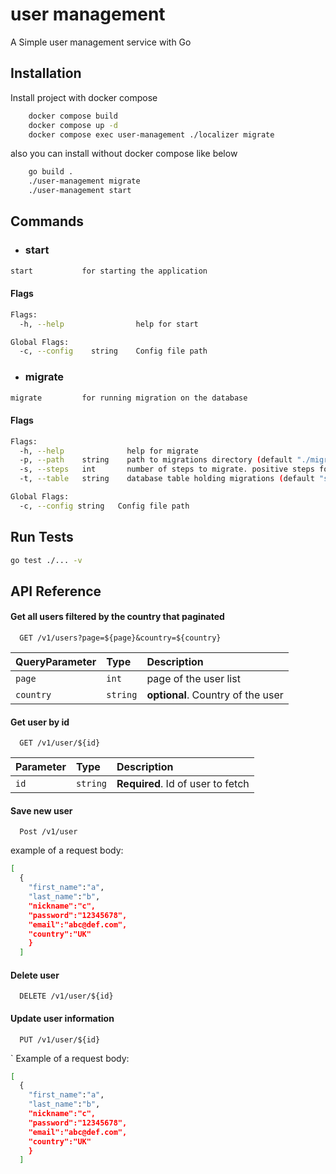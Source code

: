 # user management
A Simple user management service with Go

## Installation

Install project with docker compose

```bash
    docker compose build
    docker compose up -d
    docker compose exec user-management ./localizer migrate
```
also you can install without docker compose like below
```bash
    go build .
    ./user-management migrate
    ./user-management start
```

## Commands
- ### start
 ```bash
 start           for starting the application
 ```
#### Flags
```bash 
Flags:
  -h, --help                help for start

Global Flags:
  -c, --config    string    Config file path
```
- ### migrate

```bash
migrate         for running migration on the database
```

#### Flags
``` bash
Flags:
  -h, --help              help for migrate
  -p, --path    string    path to migrations directory (default "./migrations")
  -s, --steps   int       number of steps to migrate. positive steps for up and negative steps for down. zero to upgrade all.
  -t, --table   string    database table holding migrations (default "schema_migrations")

Global Flags:
  -c, --config string   Config file path
```
## Run Tests

```sh
go test ./... -v
```

## API Reference

#### Get all users filtered by the country that paginated

```http
  GET /v1/users?page=${page}&country=${country}
```

| QueryParameter | Type     | Description                       |
| :-------- | :------- | :-------------------------------- |
| `page`      | `int` | page of the user list|
| `country`      | `string` | **optional**. Country of the user|

#### Get user by id

```http
  GET /v1/user/${id}
```

| Parameter | Type     | Description                       |
| :-------- | :------- | :-------------------------------- |
| `id`      | `string` | **Required**. Id of user to fetch |

#### Save new user

```http
  Post /v1/user
```
example of a request body:
```sh
[
  {
    "first_name":"a",
    "last_name":"b",
    "nickname":"c",
    "password":"12345678",
    "email":"abc@def.com",
    "country":"UK"
    }
  ]
```

#### Delete user

```http
  DELETE /v1/user/${id}
```

#### Update user information

```http
  PUT /v1/user/${id}
```
`
Example of a request body:
```sh
[
  {
    "first_name":"a",
    "last_name":"b",
    "nickname":"c",
    "password":"12345678",
    "email":"abc@def.com",
    "country":"UK"
    }
  ]
```


